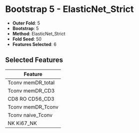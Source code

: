 # Bootstrap 5 - ElasticNet_Strict

- **Outer Fold**: 5
- **Bootstrap**: 5
- **Method**: ElasticNet_Strict
- **Fold Seed**: 50
- **Features Selected**: 6

## Selected Features

| Feature |
|---------|
| Tconv memDR_total |
| Tconv memDR_CD3 |
| CD8 RO CD56_CD3 |
| Tconv memDR_Tconv |
| Tconv naive_Tconv |
| NK Ki67_NK |
